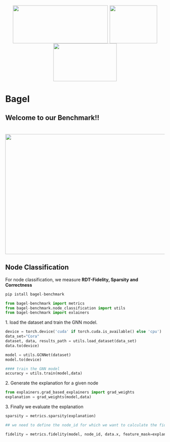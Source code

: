 <h1 style="text-align:center">
<img style="vertical-align:middle" width="300" height="120" src="https://github.com/Mandeep-Rathee/Bagel-benchmark/blob/main/Images/luh_logo.jpg" /> 
<img style="vertical-align:middle" width="150" height="120" src="https://github.com/Mandeep-Rathee/Bagel-benchmark/blob/main/Images/l3s_logo.jpeg" />
<img style="vertical-align:middle" width="200" height="120" src="https://github.com/Mandeep-Rathee/Bagel-benchmark/blob/main/Images/TU_Delft-logo.png" />
</h1>



<h1>Bagel</h1>
<h2>Welcome to our Benchmark!!</h2>
<h1 style="text-align:center">
<img style="vertical-align:middle" width="900" height="380" src="https://github.com/Mandeep-Rathee/Bagel-benchmark/blob/main/Images/bagel-v21024_1.jpg" />

 </h1>



<h2>Node Classification</h2>

For node classification, we measure **RDT-Fidelity, Sparsity and Correctness**



 
```python
pip istall bagel-benchmark
```

```python
from bagel-benchmark import metrics
from bagel-benchmark.node_classification import utils
from bagel-benchmark import exlainers
```
<p>
 1. load the dataset and train the GNN model.
</p>

```python
device = torch.device('cuda' if torch.cuda.is_available() else 'cpu')
data_set="Cora"
dataset, data, results_path = utils.load_dataset(data_set)
data.to(device)
```
```python
model = utils.GCNNet(dataset)
model.to(device)

#### train the GNN model 
accuracy = utils.train(model,data)
```
<p> 2. Generate the explanation for a given node </p>

```python
from explainers.grad_based_explainers import grad_weights
explanation = grad_weights(model,data)
```
<p>3. Finally we evaluate the explanation</p>

```python
sparsity = metrics.sparsity(explanation)

## we need to define the node_id for which we want to calculate the fidelity

fidelity = metrics.fidelity(model, node_id, data.x, feature_mask=explanation)

```
